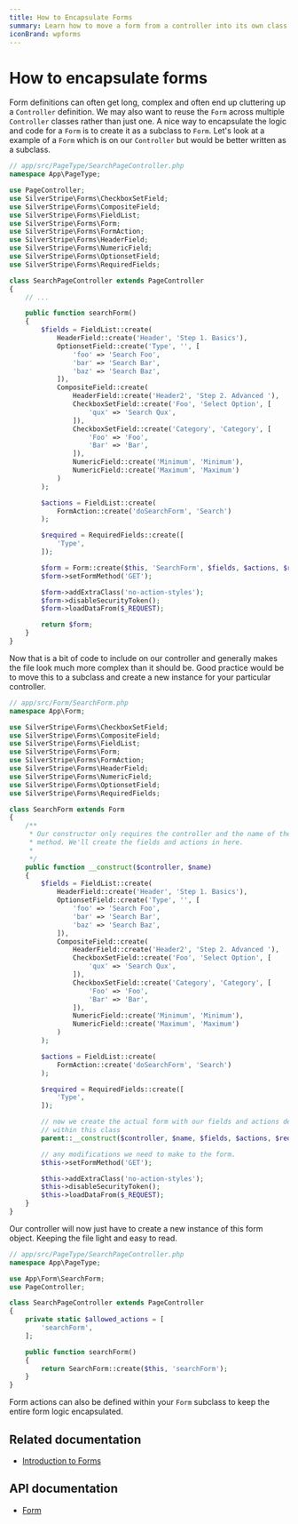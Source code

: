 ```yaml
---
title: How to Encapsulate Forms
summary: Learn how to move a form from a controller into its own class definition.
iconBrand: wpforms
---
```


# How to encapsulate forms

Form definitions can often get long, complex and often end up cluttering up a `Controller` definition. We may also want
to reuse the `Form` across multiple `Controller` classes rather than just one. A nice way to encapsulate the logic and
code for a `Form` is to create it as a subclass to `Form`. Let's look at a example of a `Form` which is on our
`Controller` but would be better written as a subclass.

```php
// app/src/PageType/SearchPageController.php
namespace App\PageType;

use PageController;
use SilverStripe\Forms\CheckboxSetField;
use SilverStripe\Forms\CompositeField;
use SilverStripe\Forms\FieldList;
use SilverStripe\Forms\Form;
use SilverStripe\Forms\FormAction;
use SilverStripe\Forms\HeaderField;
use SilverStripe\Forms\NumericField;
use SilverStripe\Forms\OptionsetField;
use SilverStripe\Forms\RequiredFields;

class SearchPageController extends PageController
{
    // ...

    public function searchForm()
    {
        $fields = FieldList::create(
            HeaderField::create('Header', 'Step 1. Basics'),
            OptionsetField::create('Type', '', [
                'foo' => 'Search Foo',
                'bar' => 'Search Bar',
                'baz' => 'Search Baz',
            ]),
            CompositeField::create(
                HeaderField::create('Header2', 'Step 2. Advanced '),
                CheckboxSetField::create('Foo', 'Select Option', [
                    'qux' => 'Search Qux',
                ]),
                CheckboxSetField::create('Category', 'Category', [
                    'Foo' => 'Foo',
                    'Bar' => 'Bar',
                ]),
                NumericField::create('Minimum', 'Minimum'),
                NumericField::create('Maximum', 'Maximum')
            )
        );

        $actions = FieldList::create(
            FormAction::create('doSearchForm', 'Search')
        );

        $required = RequiredFields::create([
            'Type',
        ]);

        $form = Form::create($this, 'SearchForm', $fields, $actions, $required);
        $form->setFormMethod('GET');

        $form->addExtraClass('no-action-styles');
        $form->disableSecurityToken();
        $form->loadDataFrom($_REQUEST);

        return $form;
    }
}
```

Now that is a bit of code to include on our controller and generally makes the file look much more complex than it
should be. Good practice would be to move this to a subclass and create a new instance for your particular controller.

```php
// app/src/Form/SearchForm.php
namespace App\Form;

use SilverStripe\Forms\CheckboxSetField;
use SilverStripe\Forms\CompositeField;
use SilverStripe\Forms\FieldList;
use SilverStripe\Forms\Form;
use SilverStripe\Forms\FormAction;
use SilverStripe\Forms\HeaderField;
use SilverStripe\Forms\NumericField;
use SilverStripe\Forms\OptionsetField;
use SilverStripe\Forms\RequiredFields;

class SearchForm extends Form
{
    /**
     * Our constructor only requires the controller and the name of the form
     * method. We'll create the fields and actions in here.
     *
     */
    public function __construct($controller, $name)
    {
        $fields = FieldList::create(
            HeaderField::create('Header', 'Step 1. Basics'),
            OptionsetField::create('Type', '', [
                'foo' => 'Search Foo',
                'bar' => 'Search Bar',
                'baz' => 'Search Baz',
            ]),
            CompositeField::create(
                HeaderField::create('Header2', 'Step 2. Advanced '),
                CheckboxSetField::create('Foo', 'Select Option', [
                    'qux' => 'Search Qux',
                ]),
                CheckboxSetField::create('Category', 'Category', [
                    'Foo' => 'Foo',
                    'Bar' => 'Bar',
                ]),
                NumericField::create('Minimum', 'Minimum'),
                NumericField::create('Maximum', 'Maximum')
            )
        );

        $actions = FieldList::create(
            FormAction::create('doSearchForm', 'Search')
        );

        $required = RequiredFields::create([
            'Type',
        ]);

        // now we create the actual form with our fields and actions defined
        // within this class
        parent::__construct($controller, $name, $fields, $actions, $required);

        // any modifications we need to make to the form.
        $this->setFormMethod('GET');

        $this->addExtraClass('no-action-styles');
        $this->disableSecurityToken();
        $this->loadDataFrom($_REQUEST);
    }
}
```

Our controller will now just have to create a new instance of this form object. Keeping the file light and easy to read.

```php
// app/src/PageType/SearchPageController.php
namespace App\PageType;

use App\Form\SearchForm;
use PageController;

class SearchPageController extends PageController
{
    private static $allowed_actions = [
        'searchForm',
    ];

    public function searchForm()
    {
        return SearchForm::create($this, 'searchForm');
    }
}
```

Form actions can also be defined within your `Form` subclass to keep the entire form logic encapsulated.

## Related documentation

- [Introduction to Forms](../introduction)

## API documentation

- [Form](api:SilverStripe\Forms\Form)
